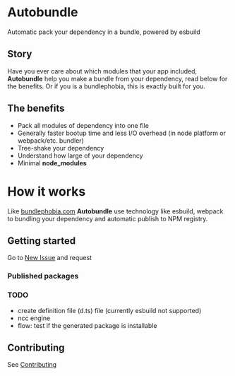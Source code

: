 # Autobundle

Automatic pack your dependency in a bundle, powered by esbuild

## Story
Have you ever care about which modules that your app included,
**Autobundle** help you make a bundle from your dependency, read below for the benefits.
Or if you is a bundlephobia, this is exactly built for you.

## The benefits
- Pack all modules of dependency into one file
- Generally faster bootup time and less I/O overhead (in node platform or webpack/etc. bundler)
- Tree-shake your dependency
- Understand how large of your dependency
- Minimal **node_modules**

# How it works
Like [bundlephobia.com](https://bundlephobia.com) **Autobundle** use technology like esbuild, webpack to bundling your dependency and automatic publish
to NPM registry.

## Getting started
Go to [New Issue](https://github.com/clgtIO/autobundle/issues/new/choose) and request 

### Published packages

<!--PUBLISHED_PACKAGE_START-->
<!--PUBLISHED_PACKAGE_END-->

### TODO
- create definition file (d.ts) file (currently esbuild not supported)
- ncc engine
- flow: test if the generated package is installable 

## Contributing

See [Contributing](./CONTRIBUTING.md)
